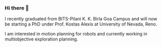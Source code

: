 ### Hi there 👋

I recently graduated from BITS-Pilani K. K. Birla Goa Campus and will now be starting a PhD under Prof. Kostas Alexis at University of Nevada, Reno.

I am interested in motion planning for robots and currently working in multiobjective exploration planning.

<!--
**MihirDharmadhikari/MihirDharmadhikari** is a ✨ _special_ ✨ repository because its `README.md` (this file) appears on your GitHub profile.

Here are some ideas to get you started:

- 🔭 I’m currently working on ...
- 🌱 I’m currently learning ...
- 👯 I’m looking to collaborate on ...
- 🤔 I’m looking for help with ...
- 💬 Ask me about ...
- 📫 How to reach me: ...
- 😄 Pronouns: ...
- ⚡ Fun fact: ...
-->
